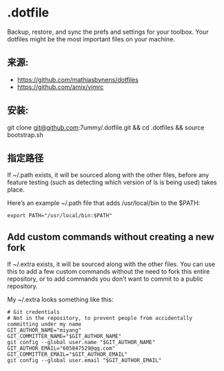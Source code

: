 # .dotfile
Backup, restore, and sync the prefs and settings for your toolbox. Your dotfiles might be the most important files on your machine.

## 来源:
* https://github.com/mathiasbynens/dotfiles
* https://github.com/amix/vimrc

## 安装:
git clone git@github.com:7ummy/.dotfile.git && cd .dotfiles && source bootstrap.sh

## 指定路径
If ~/.path exists, it will be sourced along with the other files, before any feature testing (such as detecting which version of ls is being used) takes place.

Here’s an example ~/.path file that adds /usr/local/bin to the $PATH:

```
export PATH="/usr/local/bin:$PATH"
```

## Add custom commands without creating a new fork
If ~/.extra exists, it will be sourced along with the other files. You can use this to add a few custom commands without the need to fork this entire repository, or to add commands you don’t want to commit to a public repository.

My ~/.extra looks something like this:

```
# Git credentials
# Not in the repository, to prevent people from accidentally committing under my name
GIT_AUTHOR_NAME="miyang"
GIT_COMMITTER_NAME="$GIT_AUTHOR_NAME"
git config --global user.name "$GIT_AUTHOR_NAME"
GIT_AUTHOR_EMAIL="605847529@qq.com"
GIT_COMMITTER_EMAIL="$GIT_AUTHOR_EMAIL"
git config --global user.email "$GIT_AUTHOR_EMAIL"
```
